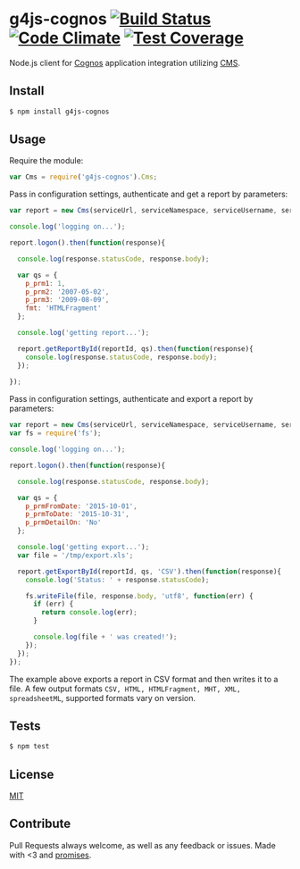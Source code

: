 # g4js-cognos [![Build Status](https://secure.travis-ci.org/AllegiantAir/g4js-cognos.png)](http://travis-ci.org/AllegiantAir/g4js-cognos) [![Code Climate](https://codeclimate.com/github/AllegiantAir/g4js-cognos/badges/gpa.svg)](https://codeclimate.com/github/AllegiantAir/g4js-cognos) [![Test Coverage](https://codeclimate.com/github/AllegiantAir/g4js-cognos/badges/coverage.svg)](https://codeclimate.com/github/AllegiantAir/g4js-cognos/coverage)
Node.js client for [Cognos](http://www-01.ibm.com/software/analytics/cognos/) application integration utilizing [CMS](http://www-03.ibm.com/software/products/en/cognos-mashup-service).

## Install

```sh
$ npm install g4js-cognos
```

## Usage

Require the module:

```js
var Cms = require('g4js-cognos').Cms;
```

Pass in configuration settings, authenticate and get a report by parameters:

```js
var report = new Cms(serviceUrl, serviceNamespace, serviceUsername, servicePassword);

console.log('logging on...');

report.logon().then(function(response){

  console.log(response.statusCode, response.body);

  var qs = {
    p_prm1: 1,
    p_prm2: '2007-05-02',
    p_prm3: '2009-08-09',
    fmt: 'HTMLFragment'
  };

  console.log('getting report...');

  report.getReportById(reportId, qs).then(function(response){
    console.log(response.statusCode, response.body);
  });
  
});
```

Pass in configuration settings, authenticate and export a report by parameters:

```js
var report = new Cms(serviceUrl, serviceNamespace, serviceUsername, servicePassword);
var fs = require('fs');

console.log('logging on...');

report.logon().then(function(response){

  console.log(response.statusCode, response.body);

  var qs = {
    p_prmFromDate: '2015-10-01',
    p_prmToDate: '2015-10-31',
    p_prmDetailOn: 'No'
  };

  console.log('getting export...');
  var file = '/tmp/export.xls';

  report.getExportById(reportId, qs, 'CSV').then(function(response){
    console.log('Status: ' + response.statusCode);

    fs.writeFile(file, response.body, 'utf8', function(err) {
      if (err) {
        return console.log(err);
      }

      console.log(file + ' was created!');
    });
  });
});
```

The example above exports a report in CSV format and then writes it to a file. A few output formats
`CSV, HTML, HTMLFragment, MHT, XML, spreadsheetML`, supported formats vary on version.

## Tests

```sh
$ npm test
```

## License

[MIT](LICENSE)

## Contribute

Pull Requests always welcome, as well as any feedback or issues. Made with <3 and [promises](http://documentup.com/kriskowal/q/).